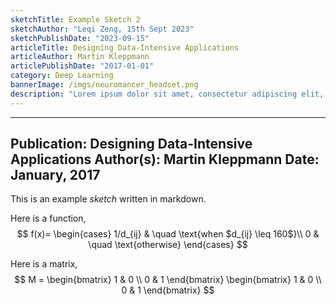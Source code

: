 ```yaml
---
sketchTitle: Example Sketch 2
sketchAuthor: "Leqi Zeng, 15th Sept 2023"
sketchPublishDate: "2023-09-15"
articleTitle: Designing Data-Intensive Applications
articleAuthor: Martin Kleppmann
articlePublishDate: "2017-01-01"
category: Deep Learning
bannerImage: /imgs/neuromancer_headset.png
description: "Lorem ipsum dolor sit amet, consectetur adipiscing elit, sed do eiusmod tempor incididunt ut labore et dolore magna aliqua."
---
```


---
Publication: Designing Data-Intensive Applications
Author(s): Martin Kleppmann
Date: January, 2017
---

This is an example *sketch* written in markdown.

Here is a function,
$$
f(x)=
\begin{cases}
1/d_{ij} & \quad \text{when $d_{ij} \leq 160$}\\ 
0 & \quad \text{otherwise}
\end{cases}
$$

Here is a matrix,
$$ 
M =
\begin{bmatrix}
1 & 0 \\
0 & 1
\end{bmatrix}
\begin{bmatrix}
1 & 0 \\
0 & 1
\end{bmatrix}
$$
